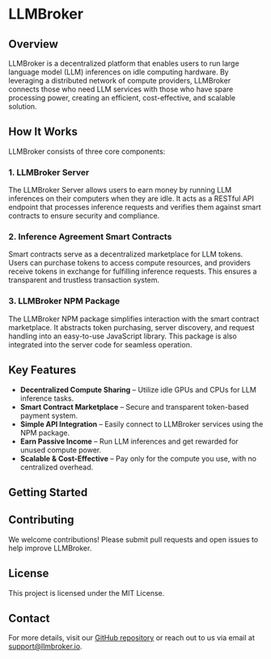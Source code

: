 # LLMBroker

## Overview
LLMBroker is a decentralized platform that enables users to run large language model (LLM) inferences on idle computing hardware. By leveraging a distributed network of compute providers, LLMBroker connects those who need LLM services with those who have spare processing power, creating an efficient, cost-effective, and scalable solution.

## How It Works
LLMBroker consists of three core components:

### 1. LLMBroker Server
The LLMBroker Server allows users to earn money by running LLM inferences on their computers when they are idle. It acts as a RESTful API endpoint that processes inference requests and verifies them against smart contracts to ensure security and compliance.

### 2. Inference Agreement Smart Contracts
Smart contracts serve as a decentralized marketplace for LLM tokens. Users can purchase tokens to access compute resources, and providers receive tokens in exchange for fulfilling inference requests. This ensures a transparent and trustless transaction system.

### 3. LLMBroker NPM Package
The LLMBroker NPM package simplifies interaction with the smart contract marketplace. It abstracts token purchasing, server discovery, and request handling into an easy-to-use JavaScript library. This package is also integrated into the server code for seamless operation.

## Key Features
- **Decentralized Compute Sharing** – Utilize idle GPUs and CPUs for LLM inference tasks.
- **Smart Contract Marketplace** – Secure and transparent token-based payment system.
- **Simple API Integration** – Easily connect to LLMBroker services using the NPM package.
- **Earn Passive Income** – Run LLM inferences and get rewarded for unused compute power.
- **Scalable & Cost-Effective** – Pay only for the compute you use, with no centralized overhead.

## Getting Started


## Contributing
We welcome contributions! Please submit pull requests and open issues to help improve LLMBroker.

## License
This project is licensed under the MIT License.

## Contact
For more details, visit our [GitHub repository](https://github.com/your-repo) or reach out to us via email at support@llmbroker.io.

